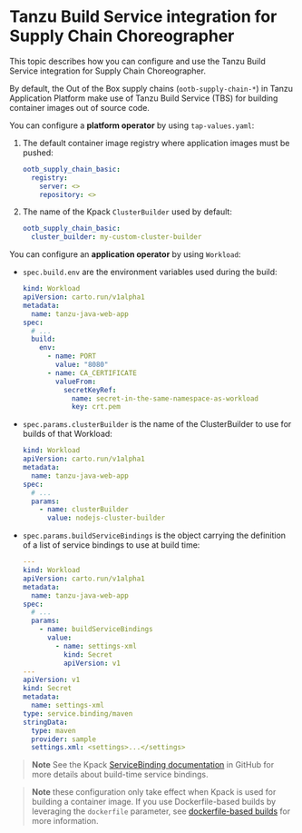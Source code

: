 # Tanzu Build Service integration for Supply Chain Choreographer

This topic describes how you can configure and use the Tanzu Build Service integration for Supply Chain Choreographer.

By default, the Out of the Box supply chains (`ootb-supply-chain-*`) in Tanzu Application Platform
make use of Tanzu Build Service (TBS) for building container images out of
source code.

You can configure a **platform operator** by using
`tap-values.yaml`:

1. The default container image registry where application images must be
   pushed:

    ```yaml
    ootb_supply_chain_basic:
      registry:
        server: <>
        repository: <>
    ```

2. The name of the Kpack `ClusterBuilder` used by default:

    ```yaml
    ootb_supply_chain_basic:
      cluster_builder: my-custom-cluster-builder
    ```

You can configure an **application operator** by using `Workload`:

- `spec.build.env` are the environment variables used during the build:

  ```yaml
  kind: Workload
  apiVersion: carto.run/v1alpha1
  metadata:
    name: tanzu-java-web-app
  spec:
    # ...
    build:
      env:
        - name: PORT
          value: "8080"
        - name: CA_CERTIFICATE
          valueFrom:
            secretKeyRef:
              name: secret-in-the-same-namespace-as-workload
              key: crt.pem
  ```


- `spec.params.clusterBuilder` is the name of the ClusterBuilder to use for
builds of that Workload:

  ```yaml
  kind: Workload
  apiVersion: carto.run/v1alpha1
  metadata:
    name: tanzu-java-web-app
  spec:
    # ...
    params:
      - name: clusterBuilder
        value: nodejs-cluster-builder
  ```


- `spec.params.buildServiceBindings` is the object carrying the definition of a list
  of service bindings to use at build time:

  ```yaml
  ---
  kind: Workload
  apiVersion: carto.run/v1alpha1
  metadata:
    name: tanzu-java-web-app
  spec:
    # ...
    params:
      - name: buildServiceBindings
        value:
          - name: settings-xml
            kind: Secret
            apiVersion: v1
  ---
  apiVersion: v1
  kind: Secret
  metadata:
    name: settings-xml
  type: service.binding/maven
  stringData:
    type: maven
    provider: sample
    settings.xml: <settings>...</settings>
  ```

>**Note** See the Kpack [ServiceBinding documentation](https://github.com/pivotal/kpack/blob/main/docs/servicebindings.md) in GitHub
for more details about build-time service bindings.

>**Note** these configuration only take effect when Kpack
is used for building a container image. If you use Dockerfile-based builds
by leveraging the `dockerfile` parameter, see [dockerfile-based
 builds](dockerfile-based-builds.md) for more information.
